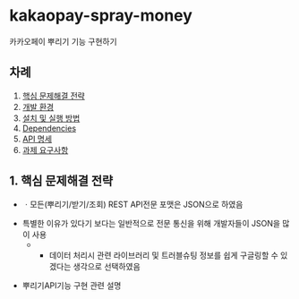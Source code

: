 # kakaopay-spray-money

카카오페이 뿌리기 기능 구현하기

## 차례
1. [핵심 문제해결 전략](#how-to-solve)
1. [개발 환경](#dev-env)
2. [설치 및 실행 방법](#how-to-install)
3. [Dependencies](#dependencies)
4. [API 명세](#api-spec)
5. [과제 요구사항](#requirement)


<h2 id="how-to-solve">
    1. 핵심 문제해결 전략
</h2>

* ㆍ모든(뿌리기/받기/조회) REST API전문 포맷은 JSON으로 하였음  
- 특별한 이유가 있다기 보다는 일반적으로 전문 통신을 위해 개발자들이 JSON을 많이 사용<br>
  * - 데이터 처리시 관련 라이브러리 및 트러블슈팅 정보를 쉽게 구글링할 수 있겠다는 생각으로 선택하였음<br>
* 뿌리기API기능 구현 관련 설명

